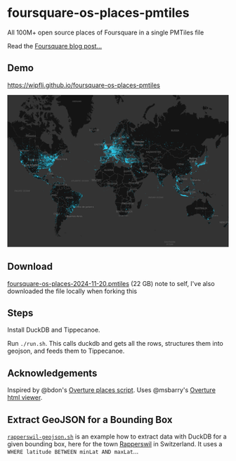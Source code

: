 # foursquare-os-places-pmtiles
All 100M+ open source places of Foursquare in a single PMTiles file

Read the [Foursquare blog post...](https://location.foursquare.com/resources/blog/products/foursquare-open-source-places-a-new-foundational-dataset-for-the-geospatial-community/)


## Demo

https://wipfli.github.io/foursquare-os-places-pmtiles

<a href="https://wipfli.github.io/foursquare-os-places-pmtiles">
<img src="screenshot.png">
</a>

## Download

[foursquare-os-places-2024-11-20.pmtiles](https://oliverwipfli.ch/data/foursquare-os-places-2024-11-20.pmtiles) (22 GB)
note to self, I've also downloaded the file locally when forking this

## Steps

Install DuckDB and Tippecanoe.

Run `./run.sh`. This calls duckdb and gets all the rows, structures them into geojson, and feeds them to Tippecanoe.

## Acknowledgements

Inspired by @bdon's [Overture places script](https://github.com/OvertureMaps/overture-tiles/blob/main/scripts/2024-04-16-beta/places.sh). Uses @msbarry's [Overture html viewer](https://github.com/msbarry/planetiler-overture-demo/blob/main/index.html).

## Extract GeoJSON for a Bounding Box

[`rapperswil-geojson.sh`](rapperswil-geojson.sh) is an example how to extract data with DuckDB for a given bounding box, here for the town [Rapperswil](https://wipfli.github.io/foursquare-os-places-pmtiles/#map=14/47.22803/8.82657/0/2) in Switzerland. It uses a `WHERE latitude BETWEEN minLat AND maxLat`...
